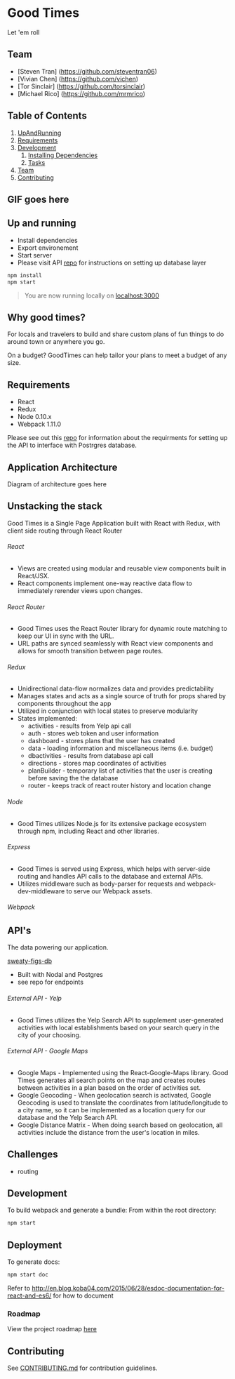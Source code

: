 # Good Times
Let 'em roll

## Team

  - [Steven Tran] (https://github.com/steventran06)
  - [Vivian Chen] (https://github.com/vichen)
  - [Tor Sinclair] (https://github.com/torsinclair)
  - [Michael Rico] (https://github.com/mrmrico)

## Table of Contents

1. [UpAndRunning](#UpAndRunning)
1. [Requirements](#requirements)
1. [Development](#development)
    1. [Installing Dependencies](#installing-dependencies)
    1. [Tasks](#tasks)
1. [Team](#team)
1. [Contributing](#contributing)

## GIF goes here

## Up and running
- Install dependencies
- Export environement
- Start server
- Please visit API [repo](https://github.com/sweaty-figs/sweaty-figs-db) for instructions on setting up database layer

```sh
npm install
npm start
```

> You are now running locally on [localhost:3000](http://localhost:3000/)

## Why good times?
For locals and travelers to build and share custom plans of fun things to do around town or anywhere you go.

On a budget? GoodTimes can help tailor your plans to meet a budget of any size.


## Requirements

- React
- Redux
- Node 0.10.x
- Webpack 1.11.0

Please see out this [repo](https://github.com/sweaty-figs/sweaty-figs-db) for information about the requirments for setting up the API to interface with Postrgres database.

## Application Architecture

Diagram of architecture goes here

## Unstacking the stack

Good Times is a Single Page Application built with React with Redux, with client side routing through React Router

###### React
- Views are created using modular and reusable view components built in React/JSX.
- React components implement one-way reactive data flow to immediately rerender views upon changes.

###### React Router
- Good Times uses the React Router library for dynamic route matching to keep our UI in sync with the URL.
- URL paths are synced seamlessly with React view components and allows for smooth transition between page routes.

###### Redux 
- Unidirectional data-flow normalizes data and provides predictability 
- Manages states and acts as a single source of truth for props shared by components throughout the app
- Utilized in conjunction with local states to preserve modularity
- States implemented:
  - activities - results from Yelp api call
  - auth - stores web token and user information
  - dashboard - stores plans that the user has created
  - data - loading information and miscellaneous items (i.e. budget)
  - dbactivities - results from database api call
  - directions - stores map coordinates of activities
  - planBuilder - temporary list of activities that the user is creating before saving the the database
  - router - keeps track of react router history and location change

###### Node
- Good Times utilizes Node.js for its extensive package ecosystem through npm, including React and other libraries.

###### Express
- Good Times is served using Express, which helps with server-side routing and handles API calls to the database and external APIs.
- Utilizes middleware such as body-parser for requests and webpack-dev-middleware to serve our Webpack assets.

###### Webpack


## API's
The data powering our application.

[sweaty-figs-db](https://github.com/sweaty-figs/sweaty-figs-db)
- Built with Nodal and Postgres
- see repo for endpoints

###### External API - Yelp
- Good Times utilizes the Yelp Search API to supplement user-generated activities with local establishments based on your search query in the city of your choosing.

###### External API - Google Maps
- Google Maps - Implemented using the React-Google-Maps library. Good Times generates all search points on the map and creates routes between activities in a plan based on the order of activities set.
- Google Geocoding - When geolocation search is activated, Google Geocoding is used to translate the coordinates from latitude/longitude to a city name, so it can be implemented as a location query for our database and the Yelp Search API.
- Google Distance Matrix - When doing search based on geolocation, all activities include the distance from the user's location in miles.


## Challenges
- routing

## Development

To build webpack and generate a bundle:
From within the root directory:
```sh
npm start
```

## Deployment
To generate docs:
```sh
npm start doc
```
Refer to http://en.blog.koba04.com/2015/06/28/esdoc-documentation-for-react-and-es6/ for how to
document


### Roadmap

View the project roadmap [here](LINK_TO_PROJECT_ISSUES)


## Contributing

See [CONTRIBUTING.md](CONTRIBUTING.md) for contribution guidelines.
